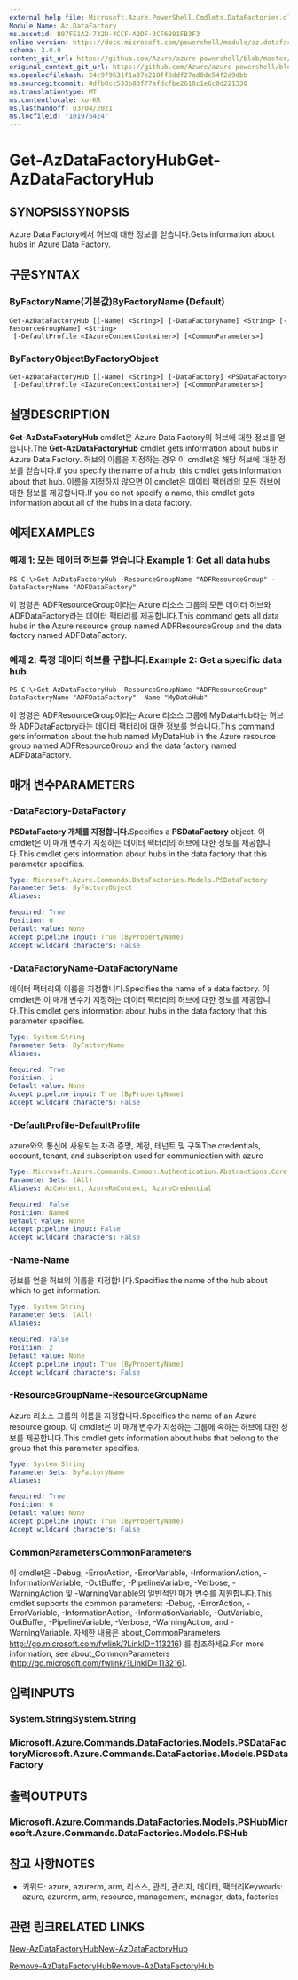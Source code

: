 ```yaml
---
external help file: Microsoft.Azure.PowerShell.Cmdlets.DataFactories.dll-Help.xml
Module Name: Az.DataFactory
ms.assetid: B07FE1A2-732D-4CCF-A0DF-3CF6B91FB3F3
online version: https://docs.microsoft.com/powershell/module/az.datafactory/get-azdatafactoryhub
schema: 2.0.0
content_git_url: https://github.com/Azure/azure-powershell/blob/master/src/DataFactory/DataFactoryV2/help/Get-AzDataFactoryHub.md
original_content_git_url: https://github.com/Azure/azure-powershell/blob/master/src/DataFactory/DataFactoryV2/help/Get-AzDataFactoryHub.md
ms.openlocfilehash: 24c9f9631f1a37e218ff8ddf27ad0de54f2d9dbb
ms.sourcegitcommit: 4dfb0cc533b83f77afdcfbe2618c1e6c8d221330
ms.translationtype: MT
ms.contentlocale: ko-KR
ms.lasthandoff: 03/04/2021
ms.locfileid: "101975424"
---
```

# <span data-ttu-id="3c312-101">Get-AzDataFactoryHub</span><span class="sxs-lookup"><span data-stu-id="3c312-101">Get-AzDataFactoryHub</span></span>

## <span data-ttu-id="3c312-102">SYNOPSIS</span><span class="sxs-lookup"><span data-stu-id="3c312-102">SYNOPSIS</span></span>
<span data-ttu-id="3c312-103">Azure Data Factory에서 허브에 대한 정보를 얻습니다.</span><span class="sxs-lookup"><span data-stu-id="3c312-103">Gets information about hubs in Azure Data Factory.</span></span>

## <span data-ttu-id="3c312-104">구문</span><span class="sxs-lookup"><span data-stu-id="3c312-104">SYNTAX</span></span>

### <span data-ttu-id="3c312-105">ByFactoryName(기본값)</span><span class="sxs-lookup"><span data-stu-id="3c312-105">ByFactoryName (Default)</span></span>
```
Get-AzDataFactoryHub [[-Name] <String>] [-DataFactoryName] <String> [-ResourceGroupName] <String>
 [-DefaultProfile <IAzureContextContainer>] [<CommonParameters>]
```

### <span data-ttu-id="3c312-106">ByFactoryObject</span><span class="sxs-lookup"><span data-stu-id="3c312-106">ByFactoryObject</span></span>
```
Get-AzDataFactoryHub [[-Name] <String>] [-DataFactory] <PSDataFactory>
 [-DefaultProfile <IAzureContextContainer>] [<CommonParameters>]
```

## <span data-ttu-id="3c312-107">설명</span><span class="sxs-lookup"><span data-stu-id="3c312-107">DESCRIPTION</span></span>
<span data-ttu-id="3c312-108">**Get-AzDataFactoryHub** cmdlet은 Azure Data Factory의 허브에 대한 정보를 얻습니다.</span><span class="sxs-lookup"><span data-stu-id="3c312-108">The **Get-AzDataFactoryHub** cmdlet gets information about hubs in Azure Data Factory.</span></span>
<span data-ttu-id="3c312-109">허브의 이름을 지정하는 경우 이 cmdlet은 해당 허브에 대한 정보를 얻습니다.</span><span class="sxs-lookup"><span data-stu-id="3c312-109">If you specify the name of a hub, this cmdlet gets information about that hub.</span></span>
<span data-ttu-id="3c312-110">이름을 지정하지 않으면 이 cmdlet은 데이터 팩터리의 모든 허브에 대한 정보를 제공합니다.</span><span class="sxs-lookup"><span data-stu-id="3c312-110">If you do not specify a name, this cmdlet gets information about all of the hubs in a data factory.</span></span>

## <span data-ttu-id="3c312-111">예제</span><span class="sxs-lookup"><span data-stu-id="3c312-111">EXAMPLES</span></span>

### <span data-ttu-id="3c312-112">예제 1: 모든 데이터 허브를 얻습니다.</span><span class="sxs-lookup"><span data-stu-id="3c312-112">Example 1: Get all data hubs</span></span>
```
PS C:\>Get-AzDataFactoryHub -ResourceGroupName "ADFResourceGroup" -DataFactoryName "ADFDataFactory"
```

<span data-ttu-id="3c312-113">이 명령은 ADFResourceGroup이라는 Azure 리소스 그룹의 모든 데이터 허브와 ADFDataFactory라는 데이터 팩터리를 제공합니다.</span><span class="sxs-lookup"><span data-stu-id="3c312-113">This command gets all data hubs in the Azure resource group named ADFResourceGroup and the data factory named ADFDataFactory.</span></span>

### <span data-ttu-id="3c312-114">예제 2: 특정 데이터 허브를 구합니다.</span><span class="sxs-lookup"><span data-stu-id="3c312-114">Example 2: Get a specific data hub</span></span>
```
PS C:\>Get-AzDataFactoryHub -ResourceGroupName "ADFResourceGroup" -DataFactoryName "ADFDataFactory" -Name "MyDataHub"
```

<span data-ttu-id="3c312-115">이 명령은 ADFResourceGroup이라는 Azure 리소스 그룹에 MyDataHub라는 허브와 ADFDataFactory라는 데이터 팩터리에 대한 정보를 얻습니다.</span><span class="sxs-lookup"><span data-stu-id="3c312-115">This command gets information about the hub named MyDataHub in the Azure resource group named ADFResourceGroup and the data factory named ADFDataFactory.</span></span>

## <span data-ttu-id="3c312-116">매개 변수</span><span class="sxs-lookup"><span data-stu-id="3c312-116">PARAMETERS</span></span>

### <span data-ttu-id="3c312-117">-DataFactory</span><span class="sxs-lookup"><span data-stu-id="3c312-117">-DataFactory</span></span>
<span data-ttu-id="3c312-118">**PSDataFactory 개체를 지정합니다.**</span><span class="sxs-lookup"><span data-stu-id="3c312-118">Specifies a **PSDataFactory** object.</span></span>
<span data-ttu-id="3c312-119">이 cmdlet은 이 매개 변수가 지정하는 데이터 팩터리의 허브에 대한 정보를 제공합니다.</span><span class="sxs-lookup"><span data-stu-id="3c312-119">This cmdlet gets information about hubs in the data factory that this parameter specifies.</span></span>

```yaml
Type: Microsoft.Azure.Commands.DataFactories.Models.PSDataFactory
Parameter Sets: ByFactoryObject
Aliases:

Required: True
Position: 0
Default value: None
Accept pipeline input: True (ByPropertyName)
Accept wildcard characters: False
```

### <span data-ttu-id="3c312-120">-DataFactoryName</span><span class="sxs-lookup"><span data-stu-id="3c312-120">-DataFactoryName</span></span>
<span data-ttu-id="3c312-121">데이터 팩터리의 이름을 지정합니다.</span><span class="sxs-lookup"><span data-stu-id="3c312-121">Specifies the name of a data factory.</span></span>
<span data-ttu-id="3c312-122">이 cmdlet은 이 매개 변수가 지정하는 데이터 팩터리의 허브에 대한 정보를 제공합니다.</span><span class="sxs-lookup"><span data-stu-id="3c312-122">This cmdlet gets information about hubs in the data factory that this parameter specifies.</span></span>

```yaml
Type: System.String
Parameter Sets: ByFactoryName
Aliases:

Required: True
Position: 1
Default value: None
Accept pipeline input: True (ByPropertyName)
Accept wildcard characters: False
```

### <span data-ttu-id="3c312-123">-DefaultProfile</span><span class="sxs-lookup"><span data-stu-id="3c312-123">-DefaultProfile</span></span>
<span data-ttu-id="3c312-124">azure와의 통신에 사용되는 자격 증명, 계정, 테넌트 및 구독</span><span class="sxs-lookup"><span data-stu-id="3c312-124">The credentials, account, tenant, and subscription used for communication with azure</span></span>

```yaml
Type: Microsoft.Azure.Commands.Common.Authentication.Abstractions.Core.IAzureContextContainer
Parameter Sets: (All)
Aliases: AzContext, AzureRmContext, AzureCredential

Required: False
Position: Named
Default value: None
Accept pipeline input: False
Accept wildcard characters: False
```

### <span data-ttu-id="3c312-125">-Name</span><span class="sxs-lookup"><span data-stu-id="3c312-125">-Name</span></span>
<span data-ttu-id="3c312-126">정보를 얻을 허브의 이름을 지정합니다.</span><span class="sxs-lookup"><span data-stu-id="3c312-126">Specifies the name of the hub about which to get information.</span></span>

```yaml
Type: System.String
Parameter Sets: (All)
Aliases:

Required: False
Position: 2
Default value: None
Accept pipeline input: True (ByPropertyName)
Accept wildcard characters: False
```

### <span data-ttu-id="3c312-127">-ResourceGroupName</span><span class="sxs-lookup"><span data-stu-id="3c312-127">-ResourceGroupName</span></span>
<span data-ttu-id="3c312-128">Azure 리소스 그룹의 이름을 지정합니다.</span><span class="sxs-lookup"><span data-stu-id="3c312-128">Specifies the name of an Azure resource group.</span></span>
<span data-ttu-id="3c312-129">이 cmdlet은 이 매개 변수가 지정하는 그룹에 속하는 허브에 대한 정보를 제공합니다.</span><span class="sxs-lookup"><span data-stu-id="3c312-129">This cmdlet gets information about hubs that belong to the group that this parameter specifies.</span></span>

```yaml
Type: System.String
Parameter Sets: ByFactoryName
Aliases:

Required: True
Position: 0
Default value: None
Accept pipeline input: True (ByPropertyName)
Accept wildcard characters: False
```

### <span data-ttu-id="3c312-130">CommonParameters</span><span class="sxs-lookup"><span data-stu-id="3c312-130">CommonParameters</span></span>
<span data-ttu-id="3c312-131">이 cmdlet은 -Debug, -ErrorAction, -ErrorVariable, -InformationAction, -InformationVariable, -OutBuffer, -PipelineVariable, -Verbose, -WarningAction 및 -WarningVariable의 일반적인 매개 변수를 지원합니다.</span><span class="sxs-lookup"><span data-stu-id="3c312-131">This cmdlet supports the common parameters: -Debug, -ErrorAction, -ErrorVariable, -InformationAction, -InformationVariable, -OutVariable, -OutBuffer, -PipelineVariable, -Verbose, -WarningAction, and -WarningVariable.</span></span> <span data-ttu-id="3c312-132">자세한 내용은 about_CommonParameters http://go.microsoft.com/fwlink/?LinkID=113216) 를 참조하세요.</span><span class="sxs-lookup"><span data-stu-id="3c312-132">For more information, see about_CommonParameters (http://go.microsoft.com/fwlink/?LinkID=113216).</span></span>

## <span data-ttu-id="3c312-133">입력</span><span class="sxs-lookup"><span data-stu-id="3c312-133">INPUTS</span></span>

### <span data-ttu-id="3c312-134">System.String</span><span class="sxs-lookup"><span data-stu-id="3c312-134">System.String</span></span>

### <span data-ttu-id="3c312-135">Microsoft.Azure.Commands.DataFactories.Models.PSDataFactory</span><span class="sxs-lookup"><span data-stu-id="3c312-135">Microsoft.Azure.Commands.DataFactories.Models.PSDataFactory</span></span>

## <span data-ttu-id="3c312-136">출력</span><span class="sxs-lookup"><span data-stu-id="3c312-136">OUTPUTS</span></span>

### <span data-ttu-id="3c312-137">Microsoft.Azure.Commands.DataFactories.Models.PSHub</span><span class="sxs-lookup"><span data-stu-id="3c312-137">Microsoft.Azure.Commands.DataFactories.Models.PSHub</span></span>

## <span data-ttu-id="3c312-138">참고 사항</span><span class="sxs-lookup"><span data-stu-id="3c312-138">NOTES</span></span>
* <span data-ttu-id="3c312-139">키워드: azure, azurerm, arm, 리소스, 관리, 관리자, 데이터, 팩터리</span><span class="sxs-lookup"><span data-stu-id="3c312-139">Keywords: azure, azurerm, arm, resource, management, manager, data, factories</span></span>

## <span data-ttu-id="3c312-140">관련 링크</span><span class="sxs-lookup"><span data-stu-id="3c312-140">RELATED LINKS</span></span>

[<span data-ttu-id="3c312-141">New-AzDataFactoryHub</span><span class="sxs-lookup"><span data-stu-id="3c312-141">New-AzDataFactoryHub</span></span>](./New-AzDataFactoryHub.md)

[<span data-ttu-id="3c312-142">Remove-AzDataFactoryHub</span><span class="sxs-lookup"><span data-stu-id="3c312-142">Remove-AzDataFactoryHub</span></span>](./Remove-AzDataFactoryHub.md)


